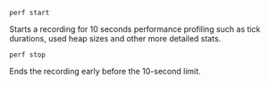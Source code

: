 `perf start`

Starts a recording for 10 seconds performance profiling such as tick durations, used heap sizes and other more detailed stats.

`perf stop`

Ends the recording early before the 10-second limit.
